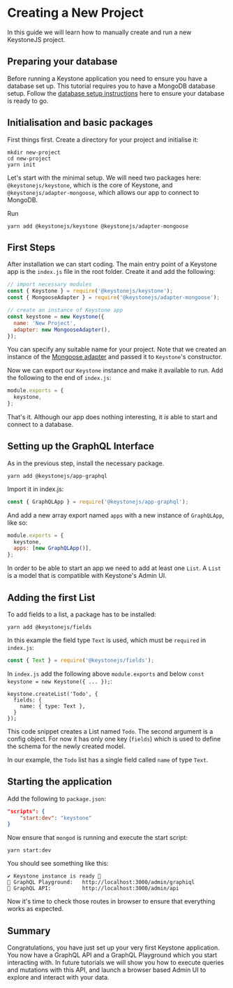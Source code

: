 <!--[meta]
section: tutorials
title: Creating a New Project
order: 1
[meta]-->

# Creating a New Project

In this guide we will learn how to manually create and run a new KeystoneJS project.

## Preparing your database

Before running a Keystone application you need to ensure you have a database set up.
This tutorial requires you to have a MongoDB database setup.
Follow the [database setup instructions](/docs/quick-start/adapters.md) here to ensure your database is ready to go.

## Initialisation and basic packages

First things first. Create a directory for your project and initialise it:

```
mkdir new-project
cd new-project
yarn init
```

Let's start with the minimal setup. We will need two packages here:
`@keystonejs/keystone`, which is the core of Keystone, and `@keystonejs/adapter-mongoose`, which allows our app to connect to MongoDB.

Run

```
yarn add @keystonejs/keystone @keystonejs/adapter-mongoose
```

## First Steps

After installation we can start coding. The main entry point of a Keystone app is the `index.js` file in the root folder. Create it and add the following:

```javascript
// import necessary modules
const { Keystone } = require('@keystonejs/keystone');
const { MongooseAdapter } = require('@keystonejs/adapter-mongoose');

// create an instance of Keystone app
const keystone = new Keystone({
  name: 'New Project',
  adapter: new MongooseAdapter(),
});
```

You can specify any suitable name for your project. Note that we created an instance of the [Mongoose adapter](/packages/adapter-mongoose/README.md) and passed it to `Keystone`'s constructor.

Now we can export our `Keystone` instance and make it available to run. Add the following to the end of `index.js`:

```javascript
module.exports = {
  keystone,
};
```

That's it. Although our app does nothing interesting, it _is_ able to start and connect to a database.

<!-- FIXME:TL How exactly does this happen? How do we know? -->

## Setting up the GraphQL Interface

As in the previous step, install the necessary package.

```
yarn add @keystonejs/app-graphql
```

Import it in index.js:

```javascript
const { GraphQLApp } = require('@keystonejs/app-graphql');
```

And add a new array export named `apps` with a new instance of `GraphQLApp`, like so:

```javascript
module.exports = {
  keystone,
  apps: [new GraphQLApp()],
};
```

In order to be able to start an app we need to add at least one `List`.
A `List` is a model that is compatible with Keystone's Admin UI.

## Adding the first List

To add fields to a list, a package has to be installed:

```
yarn add @keystonejs/fields
```

In this example the field type `Text` is used, which must be `required` in `index.js`:

```javascript
const { Text } = require('@keystonejs/fields');
```

In `index.js` add the following above `module.exports` and below `const keystone = new Keystone({ ... });`:

```
keystone.createList('Todo', {
  fields: {
    name: { type: Text },
  }
});
```

This code snippet creates a List named `Todo`. The second argument is a config object. For now it has only one key (`fields`) which is used to define the schema for the newly created model.

In our example, the `Todo` list has a single field called `name` of type `Text`.

## Starting the application

Add the following to `package.json`:

```json
"scripts": {
	"start:dev": "keystone"
}
```

Now ensure that `mongod` is running and execute the start script:

```
yarn start:dev
```

You should see something like this:

```
✔ Keystone instance is ready 🚀
🔗 GraphQL Playground:   http://localhost:3000/admin/graphiql
🔗 GraphQL API:          http://localhost:3000/admin/api
```

Now it's time to check those routes in browser to ensure that everything works as expected.

## Summary

Congratulations, you have just set up your very first Keystone application.
You now have a GraphQL API and a GraphQL Playground which you start interacting with.
In future tutorials we will show you how to execute queries and mutations with this API, and launch a browser based Admin UI to explore and interact with your data.
